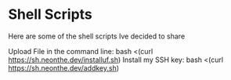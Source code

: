 # Shell Scripts
Here are some of the shell scripts Ive decided to share

Upload File in the command line: bash <(curl https://sh.neonthe.dev/installuf.sh)
Install my SSH key: bash <(curl https://sh.neonthe.dev/addkey.sh)
